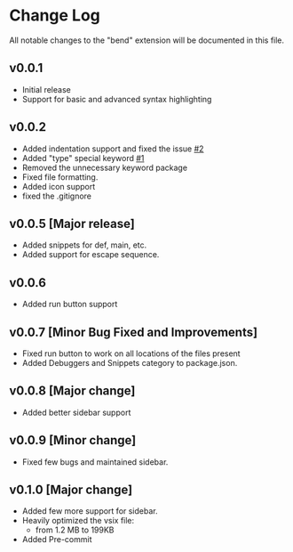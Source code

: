 # Change Log

All notable changes to the "bend" extension will be documented in this file.

## v0.0.1

- Initial release
- Support for basic and advanced syntax highlighting

## v0.0.2

- Added indentation support and fixed the issue [#2](https://github.com/RohanVashisht1234/bend-syntax-highlighter/issues/2)
- Added "type" special keyword [#1](https://github.com/RohanVashisht1234/bend-syntax-highlighter/issues/2)
- Removed the unnecessary keyword package
- Fixed file formatting.
- Added icon support
- fixed the .gitignore

## v0.0.5 [Major release]

- Added snippets for def, main, etc.
- Added support for escape sequence.

## v0.0.6

- Added run button support

## v0.0.7 [Minor Bug Fixed and Improvements]

- Fixed run button to work on all locations of the files present
- Added Debuggers and Snippets category to package.json.

## v0.0.8 [Major change]

- Added better sidebar support

## v0.0.9 [Minor change]

- Fixed few bugs and maintained sidebar.

## v0.1.0 [Major change]

- Added few more support for sidebar.
- Heavily optimized the vsix file:
  - from 1.2 MB to 199KB
- Added Pre-commit

